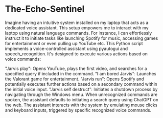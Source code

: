 # The-Echo-Sentinel
Imagine having an intuitive system installed on my laptop that acts as a dedicated voice assistant. This setup empowers me to interact with my laptop using natural language commands. For instance, I can effortlessly instruct it to initiate tasks like launching Spotify for music, accessing games for entertainment or even pulling up YouTube etc.
This Python script implements a voice-controlled assistant using pyautogui and speech_recognition. It's designed to execute various actions based on voice commands:

"Jarvis play": Opens YouTube, plays the first video, and searches for a specified query if included in the command.
"I am bored Jarvis": Launches the Valorant game for entertainment.
"Jarvis run": Opens Spotify and potentially executes further actions based on a secondary command within the initial voice input.
"Jarvis self destruct": Initiates a shutdown process by navigating through the Windows menu.
When unrecognized commands are spoken, the assistant defaults to initiating a search query using ChatGPT on the web. The assistant interacts with the system by emulating mouse clicks and keyboard inputs, triggered by specific recognized voice commands.
